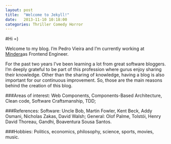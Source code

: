 ```yaml
---
layout: post
title:  "Welcome to Jekyll!"
date:   2013-11-10 10:18:00
categories: Thriller Comedy Horror
---
```


#Hi =)

Welcome to my blog. I’m Pedro Vieira and I’m currently working at [Mindera](http://www.mindera.com)as Frontend Engineer.

For the past two years I’ve been learning a lot from great software bloggers. I’m deeply grateful to be part of this profession where gurus enjoy sharing their knowledge. Other than the sharing of knowledge, having a blog is also important for our continuous improvement. So, those are the main reasons behind the creation of this blog.

###Areas of interest:
Web Components, Components-Based Architecture, Clean code, Software Craftsmanship, TDD;

###References:
Software: Uncle Bob, Martin Fowler, Kent Beck, Addy Osmani, Nicholas Zakas, David Walsh;
General: Olof Palme, Tolstói, Henry David Thoreau, Gandhi, Boaventura Sousa Santos.

###Hobbies:
Politics, economics, philosophy, science, sports, movies, music.

